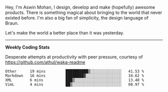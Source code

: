 Hey, I'm Aswin Mohan, I design, develop and make (hopefully) awesome products. There is something magical about bringing to the world that never existed before. I'm also a big fan of simplicity, the design language of Braun. 

Let's make the world a better place than it was yesterday.

<hr />

**Weekly Coding Stats**

Desperate attempts at productivity with peer pressure, courtesy of https://github.com/athul/waka-readme

<!--START_SECTION:waka-->
```text
Other      19 mins         ██████████▒░░░░░░░░░░░░░░   41.53 % 
Markdown   16 mins         ████████▓░░░░░░░░░░░░░░░░   34.62 % 
XML        6 mins          ███▒░░░░░░░░░░░░░░░░░░░░░   13.40 % 
VimL       4 mins          ██▒░░░░░░░░░░░░░░░░░░░░░░   08.97 % 
```
<!--END_SECTION:waka-->
